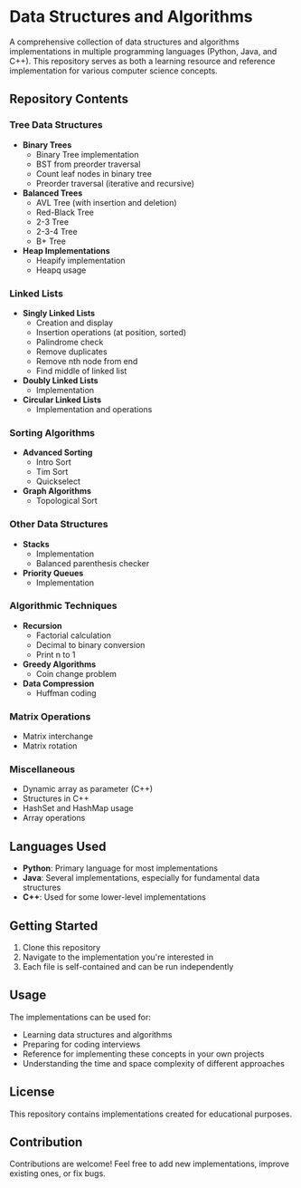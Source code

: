 # Data Structures and Algorithms

A comprehensive collection of data structures and algorithms implementations in multiple programming languages (Python, Java, and C++). This repository serves as both a learning resource and reference implementation for various computer science concepts.

## Repository Contents

### Tree Data Structures
- **Binary Trees**
  - Binary Tree implementation
  - BST from preorder traversal
  - Count leaf nodes in binary tree
  - Preorder traversal (iterative and recursive)
- **Balanced Trees**
  - AVL Tree (with insertion and deletion)
  - Red-Black Tree
  - 2-3 Tree
  - 2-3-4 Tree
  - B+ Tree
- **Heap Implementations**
  - Heapify implementation
  - Heapq usage

### Linked Lists
- **Singly Linked Lists**
  - Creation and display
  - Insertion operations (at position, sorted)
  - Palindrome check
  - Remove duplicates
  - Remove nth node from end
  - Find middle of linked list
- **Doubly Linked Lists**
  - Implementation
- **Circular Linked Lists**
  - Implementation and operations

### Sorting Algorithms
- **Advanced Sorting**
  - Intro Sort
  - Tim Sort
  - Quickselect
- **Graph Algorithms**
  - Topological Sort

### Other Data Structures
- **Stacks**
  - Implementation
  - Balanced parenthesis checker
- **Priority Queues**
  - Implementation

### Algorithmic Techniques
- **Recursion**
  - Factorial calculation
  - Decimal to binary conversion
  - Print n to 1
- **Greedy Algorithms**
  - Coin change problem
- **Data Compression**
  - Huffman coding

### Matrix Operations
- Matrix interchange
- Matrix rotation

### Miscellaneous
- Dynamic array as parameter (C++)
- Structures in C++
- HashSet and HashMap usage
- Array operations

## Languages Used
- **Python**: Primary language for most implementations
- **Java**: Several implementations, especially for fundamental data structures
- **C++**: Used for some lower-level implementations

## Getting Started
1. Clone this repository
2. Navigate to the implementation you're interested in
3. Each file is self-contained and can be run independently

## Usage
The implementations can be used for:
- Learning data structures and algorithms
- Preparing for coding interviews
- Reference for implementing these concepts in your own projects
- Understanding the time and space complexity of different approaches

## License
This repository contains implementations created for educational purposes.

## Contribution
Contributions are welcome! Feel free to add new implementations, improve existing ones, or fix bugs.
